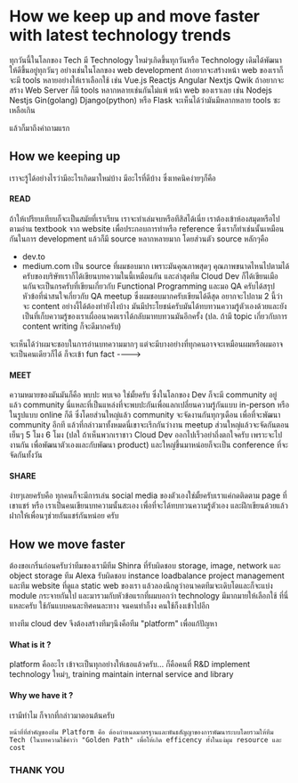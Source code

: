 # How we keep up and move faster with latest technology trends

ทุกวันนี้ในโลกของ Tech มี Technology ใหม่ๆเกิดขึ้นทุกวันหรือ Technology เดิมได้พัฒนาให้ดีขึ้นอยู่ทุกวันๆ อย่างเช่นในโลกของ  web development ถ้าอยากจะสร้างหน้า web ของเราก็จะมี tools หลายอย่างให้เราเลือกใช้ เช่น Vue.js Reactjs Angular Nextjs Qwik  ถ้าอยากจะสร้าง Web Server ก็มี tools หลากหลายเช่นกันไม่แพ้ หน้า web ของเราเลย  เช่น Nodejs Nestjs Gin(golang) Django(python) หรือ Flask
จะเห็นได้ว่ามันมีหลากหลาย tools ซะเหลือเกิน 

แล้วก็มาถึงคำถามแรก

## How we keeping up

เราจะรู้ได้อย่างไรว่ามีอะไรเกิดมาใหม่บ้าง มีอะไรที่ดีบ้าง ซึ่งเทคนิคง่ายๆก็คือ

#### READ
ถ้าให้เปรียบเทียบก็จะเป็นสมัยที่เราเรียน เราจะทำเล่มจบหรือทีสิสได้เนี่ย เราต้องเข้าห้องสมุดหรือไปตามอ่าน textbook จาก website เพื่อประกอบการทำหรือ reference ซึ่งเราก็ทำเช่นนั้นเหมือนกันในการ development แล้วก็มี source หลากหลายมาก โดยส่วนตัว source หลักๆคือ
- dev.to
- medium.com
   เป็น source ที่ผมชอบมาก เพราะมันคุณภาพสุดๆ คุณภาพขนาดไหนไปตามได้ครับของบริษัทเราก็ได้เขียนบทความในนี้เหมือนกัน และล่าสุดทีม Cloud Dev ก็ได้เขียนเมือนกันจะเป็นกรครับที่เขียนเกี่ยวกับ Functional Programming และมอ QA ครับได้สรุปหัวข้อที่น่าสนใจเกี่ยวกับ QA meetup ซึ่งผมชอบมากครับเขียนได้ดีสุด อยากจะไปถาม 2 นี้ว่า จะ content อย่างงี้ได้ต้องทำยังไงบ้าง มันมีประโยชน์ครับมันได้ทบทวนความรู้ตัวเองด้วยและยังเป็นที่เก็บความรู้ของเราเผื่ออนาคตเราได้กลับมาทบทวนมันอีกครั้ง  (ปล. ถ้ามี topic เกี่ยวกับการ content writing ก็จะดีมากครับ)

จะเห็นได้ว่าผมจะชอบในการอ่านบทความมากๆ แต่จะมีบางอย่างที่ทุกคนอาจจะเหมือนผมหรือผมอาจจะเป็นคนเดียวก็ได้ ก็จะเข้า fun fact ---->

#### MEET
ความหมายของมันมันก็คือ พบปะ พบเจอ ใช่มั้ยครับ ซึ่งในโลกของ Dev ก็จะมี community อยู่ แล้ว community นี่แหละที่เป็นแหล่งที่จะพบปะกันเพื่อแลกเปลี่ยนความรู้กันแบบ in-person หรือในรูปแบบ online ก็ดี ซึ่งโดยส่วนใหญ่แล้ว community จะจัดงานกันทุกๆเดือน เพื่อที่จะพัฒนา community อีกที
แล้วที่กล่าวมาทั้งหมดนี่เขาจะเรีกกันว่างาน meetup ส่วนใหญ่แล้วจะจัดกันตอนเย็นๆ 5 โมง 6 โมง (ปลใ ถ้าเห็นพวกเราชาว Cloud Dev ออกไปเร็วอย่าถึ่งตกใจครับ เพราะจะไปงานกัน เพื่อพัฒนาตัวเองและกับพัฒนา product) และใหญ่ขึ้นมาหน่อยก็จะเป็น conference ที่จะจัดกันทั้งวัน

#### SHARE
ง่ายๆเลยครับคือ ทุกคนก็จะมีการเล่น social media ของตัวเองใช่มั้ยครับเราแค่กดติดตาม page ที่เขาแชร์
หรือ เราเป็นคนเขียนบทความนั้นสะเอง เพื่อที่จะได้ทบทวนความรู้ตัวเอง และฝึกเขียนด้วยแล้วฝากให้เพื่อนๆช่วยกันแชร์กันหน่อย ครับ


## How we move faster
ต้องขอเกริ่นก่อนครับว่าทีมของเรามีทีม Shinra ที่รับผิดชอบ storage, image, network และ object storage ทีม Alexa รับผิดชอบ instance loadbalance project management และทีม website ที่ดูแล static web ของเรา แล้วลองนึกดูว่าอนาคตทีมจะเดิบโตและก็จะแบ่ง module กระจายกันไป และมารวมกับหัวข้อแรกที่ผมบอกว่า technology มีมากมายให้เลือกใช้ ที่นี่แหละครับ ใช้กันแบบคนละทิศคนละทาง จนคนทำก็งง คนใช้ก็งงเข้าไปอีก

ทางทีม cloud dev จึงต้องสร้างทีมๆนึงคือทีม "platform" เพื่อแก้ปัญหา

#### What is it ?
platform คืออะไร เข้าจะเป็นทุกอย่างให้เธอแล้วครับ... ก็คือคนที่ R&D implement technology ใหม่ๆ, training maintain internal service and library

#### Why we have it ?
เรามีทำไม ก็จากที่กล่าวมาตอนต้นครับ

```ad-quote
หน้าที่ที่สำคัญของทีม Platform คือ ต้องกำหนดมาตรฐานและพันธสัญญาของการพัฒนาระบบโดยรวมให้ทีม Tech (ในบทความใช้คำว่า "Golden Path" เพื่อให้เกิด efficency ทั้งในแง่มุม resource และ cost
```

### THANK YOU